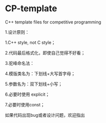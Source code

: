 # CP-template
C++ template files for competitive programming

1.设计原则：

  1.C++ style, not C style；
  
  2.代码最后格式化，即使自己觉得不好看；
  
  3.驼峰命名法：
  
  4.模版类名为：下划线+大写首字母；
  
  5.参数名为：双下划线+小写；
  
  6.必要时使用 explicit；
  
  7.必要时使用const；
  
 如果代码出现bug或者设计问题，欢迎指出
